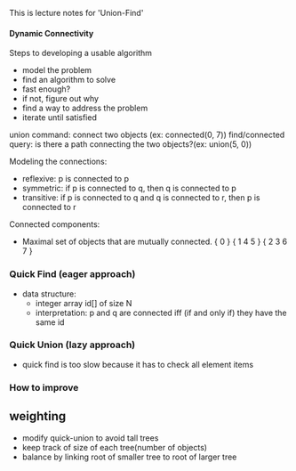 This is lecture notes for 'Union-Find' 


#### Dynamic Connectivity

Steps to developing a usable algorithm
* model the problem
* find an algorithm to solve
* fast enough?
* if not, figure out why
* find a way to address the problem
* iterate until satisfied

union command: connect two objects (ex: connected(0, 7))
find/connected query: is there a path connecting the two objects?(ex: union(5, 0))

Modeling the connections:
* reflexive: p is connected to p
* symmetric: if p is connected to q, then q is connected to p
* transitive: if p is connected to q and q is connected to r, then p is connected to r

Connected components: 
* Maximal set of objects that are mutually connected.
{ 0 } { 1 4 5 } { 2 3 6 7 }
 
### Quick Find (eager approach)

- data structure:
  - integer array id[] of size N
  - interpretation: p and q are connected iff (if and only if) they have the same id


### Quick Union (lazy approach)

- quick find is too slow because it has to check all element items

### How to improve

## weighting

- modify quick-union to avoid tall trees
- keep track of size of each tree(number of objects)
- balance by linking root of smaller tree to root of larger tree
 
